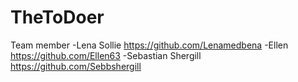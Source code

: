 # TheToDoer

Team member
-Lena Sollie https://github.com/Lenamedbena
-Ellen https://github.com/Ellen63
-Sebastian Shergill https://github.com/Sebbshergill
